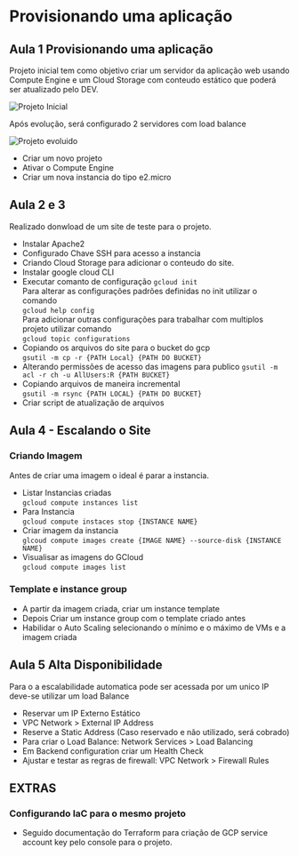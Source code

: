 # Provisionando uma aplicação

## Aula 1 Provisionando uma aplicação

Projeto inicial tem como objetivo criar um servidor da aplicação web usando Compute Engine e um Cloud Storage com conteudo estático que poderá ser atualizado pelo DEV.

![Projeto Inicial](https://github.com/brunogenerali/images/blob/main/curso%20gcp%20alura/Projeto-inicial.png?raw=true)

Após evolução, será configurado 2 servidores com load balance

![Projeto evoluido](https://github.com/brunogenerali/images/blob/main/curso%20gcp%20alura/Projeto-evoluido.png?raw=true)

- Criar um novo projeto  
- Ativar o Compute Engine  
- Criar um nova instancia do tipo e2.micro

## Aula 2 e 3  

Realizado donwload de um site de teste para o projeto.

- Instalar Apache2
- Configurado Chave SSH para acesso a instancia
- Criando Cloud Storage para adicionar o conteudo do site.
- Instalar google cloud CLI
- Executar comanto de configuração
`gcloud init`  
Para alterar as configurações padrões definidas no init utilizar o comando  
`gcloud help config`  
Para adicionar outras configurações para trabalhar com multiplos projeto utilizar comando  
`gcloud topic configurations`  
- Copiando os arquivos do site para o bucket do gcp  
`gsutil -m cp -r {PATH Local} {PATH DO BUCKET}`  
- Alterando permissões de acesso das imagens para publico
`gsutil -m acl -r ch -u AllUsers:R {PATH BUCKET}`
- Copiando arquivos de maneira incremental  
`gsutil -m rsync {PATH LOCAL} {PATH DO BUCKET}`
- Criar script de atualização de arquivos  

## Aula 4 - Escalando o Site

### Criando Imagem  

Antes de criar uma imagem o ideal é parar a instancia.  

- Listar Instancias criadas  
`gcloud compute instances list`
- Para Instancia  
`gcloud compute instaces stop {INSTANCE NAME}`  
- Criar imagem da instancia  
`glcoud compute images create {IMAGE NAME} --source-disk {INSTANCE NAME}`
- Visualisar as imagens do GCloud  
`gcloud compute images list`  

### Template e instance group

- A partir da imagem criada, criar um instance template  
- Depois Criar um instance group com o template criado antes  
- Habilidar o Auto Scaling  selecionando o mínimo e o máximo de VMs e a imagem criada

## Aula 5 Alta Disponibilidade

Para o a escalabilidade automatica pode ser acessada por um unico IP deve-se utilizar um load Balance

- Reservar um IP Externo Estático  
- VPC Network > External IP Address  
- Reserve a Static Address (Caso reservado e não utilizado, será cobrado)  
- Para criar o Load Balance: Network Services > Load Balancing  
- Em Backend configuration criar um Health Check  
- Ajustar e testar as regras de firewall: VPC Network > Firewall Rules  

## EXTRAS

### Configurando IaC para o mesmo projeto

- Seguido documentação do Terraform para criação de GCP service account key pelo console para o projeto.  
